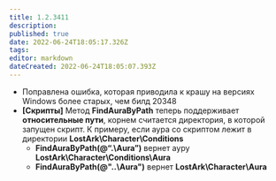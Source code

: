 ```yaml
---
title: 1.2.3411
description: 
published: true
date: 2022-06-24T18:05:17.326Z
tags: 
editor: markdown
dateCreated: 2022-06-24T18:05:07.393Z
---		
```

		
- Поправлена ошибка, которая приводила к крашу на версиях Windows более старых, чем билд 20348
- **[Скрипты]** Метод **FindAuraByPath** теперь поддерживает **относительные пути**, корнем считается директория, в которой запущен скрипт. К примеру, если аура со скриптом лежит в директории **LostArk\Character\Conditions**
  - **FindAuraByPath(@“.\Aura”)** вернет ауру **LostArk\Character\Conditions\Aura**
  - **FindAuraByPath(@"..\Aura")** вернет **LostArk\Character\Aura**
